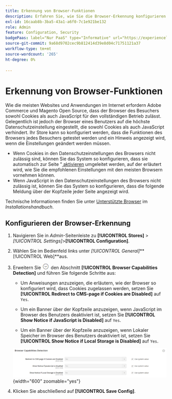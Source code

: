 ```yaml
---
title: Erkennung von Browser-Funktionen
description: Erfahren Sie, wie Sie die Browser-Erkennung konfigurieren und einen Hinweis anzeigen, wenn die Browser-Einstellungen des Kunden geändert werden müssen.
exl-id: 16caab8b-3ba5-43a1-a6f0-7c1e921be132
role: Admin
feature: Configuration, Security
badgePaas: label="Nur PaaS" type="Informative" url="https://experienceleague.adobe.com/en/docs/commerce/user-guides/product-solutions" tooltip="Gilt nur für Adobe Commerce in Cloud-Projekten (von Adobe verwaltete PaaS-Infrastruktur) und lokale Projekte."
source-git-commit: 9a68d9702cec9b812414d39e8d04c71751121a37
workflow-type: tm+mt
source-wordcount: '265'
ht-degree: 0%

---
```


# Erkennung von Browser-Funktionen

Wie die meisten Websites und Anwendungen im Internet erfordern Adobe Commerce und Magento Open Source, dass der Browser des Besuchers sowohl Cookies als auch JavaScript für den vollständigen Betrieb zulässt. Gelegentlich ist jedoch der Browser eines Benutzers auf die höchste Datenschutzeinstellung eingestellt, die sowohl Cookies als auch JavaScript verhindert. Ihr Store kann so konfiguriert werden, dass die Funktionen des Browsers jedes Besuchers getestet werden und ein Hinweis angezeigt wird, wenn die Einstellungen geändert werden müssen.

- Wenn Cookies in den Datenschutzeinstellungen des Browsers nicht zulässig sind, können Sie das System so konfigurieren, dass sie automatisch zur Seite &quot;[ aktivieren](../content-design/pages.md#enable-cookies) umgeleitet werden, auf der erläutert wird, wie Sie die empfohlenen Einstellungen mit den meisten Browsern vornehmen können.
- Wenn JavaScript in den Datenschutzeinstellungen des Browsers nicht zulässig ist, können Sie das System so konfigurieren, dass die folgende Meldung über der Kopfzeile jeder Seite angezeigt wird.

Technische Informationen finden Sie unter [Unterstützte Browser](https://experienceleague.adobe.com/docs/commerce-operations/installation-guide/system-requirements.html#supported-browsers) im _Installationshandbuch_.

## Konfigurieren der Browser-Erkennung

1. Navigieren Sie in _Admin_-Seitenleiste zu **[!UICONTROL Stores]** > _[!UICONTROL Settings]_>**[!UICONTROL Configuration]**.

1. Wählen Sie im Bedienfeld links unter _[!UICONTROL General]_**[!UICONTROL Web]**aus.

1. Erweitern Sie ![Erweiterungsauswahl](../assets/icon-display-expand.png) den Abschnitt **[!UICONTROL Browser Capabilities Detection]** und führen Sie folgende Schritte aus:

   - Um Anweisungen anzuzeigen, die erläutern, wie der Browser so konfiguriert wird, dass Cookies zugelassen werden, setzen Sie **[!UICONTROL Redirect to CMS-page if Cookies are Disabled]** auf `Yes`.

   - Um ein Banner über der Kopfzeile anzuzeigen, wenn JavaScript im Browser des Benutzers deaktiviert ist, setzen Sie **[!UICONTROL Show Notice if JavaScript is Disabled]** auf `Yes`.

   - Um ein Banner über der Kopfzeile anzuzeigen, wenn Lokaler Speicher im Browser des Benutzers deaktiviert ist, setzen Sie **[!UICONTROL Show Notice if Local Storage is Disabled]** auf `Yes`.

   ![Allgemeine Konfiguration - Erkennung von Webbrowser-Funktionen](../configuration-reference/general/assets/web-browser-capabilities-detection.png){width="600" zoomable="yes"}

1. Klicken Sie abschließend auf **[!UICONTROL Save Config]**.
